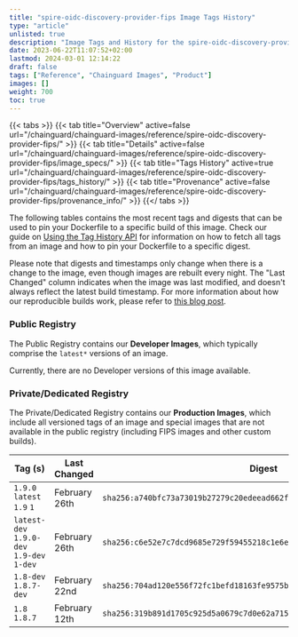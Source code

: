 ```yaml
---
title: "spire-oidc-discovery-provider-fips Image Tags History"
type: "article"
unlisted: true
description: "Image Tags and History for the spire-oidc-discovery-provider-fips Chainguard Image"
date: 2023-06-22T11:07:52+02:00
lastmod: 2024-03-01 12:14:22
draft: false
tags: ["Reference", "Chainguard Images", "Product"]
images: []
weight: 700
toc: true
---
```


{{< tabs >}}
{{< tab title="Overview" active=false url="/chainguard/chainguard-images/reference/spire-oidc-discovery-provider-fips/" >}}
{{< tab title="Details" active=false url="/chainguard/chainguard-images/reference/spire-oidc-discovery-provider-fips/image_specs/" >}}
{{< tab title="Tags History" active=true url="/chainguard/chainguard-images/reference/spire-oidc-discovery-provider-fips/tags_history/" >}}
{{< tab title="Provenance" active=false url="/chainguard/chainguard-images/reference/spire-oidc-discovery-provider-fips/provenance_info/" >}}
{{</ tabs >}}

The following tables contains the most recent tags and digests that can be used to pin your Dockerfile to a specific build of this image. Check our guide on [Using the Tag History API](/chainguard/chainguard-images/using-the-tag-history-api/) for information on how to fetch all tags from an image and how to pin your Dockerfile to a specific digest.

Please note that digests and timestamps only change when there is a change to the image, even though images are rebuilt every night. The "Last Changed" column indicates when the image was last modified, and doesn't always reflect the latest build timestamp. For more information about how our reproducible builds work, please refer to [this blog post](https://www.chainguard.dev/unchained/reproducing-chainguards-reproducible-image-builds).

### Public Registry
The Public Registry contains our **Developer Images**, which typically comprise the `latest*` versions of an image.

Currently, there are no Developer versions of this image available.

### Private/Dedicated Registry
The Private/Dedicated Registry contains our **Production Images**, which include all versioned tags of an image and special images that are not available in the public registry (including FIPS images and other custom builds).

| Tag (s)                                     | Last Changed  | Digest                                                                    |
|---------------------------------------------|---------------|---------------------------------------------------------------------------|
|  `1.9.0` `latest` `1.9` `1`                 | February 26th | `sha256:a740bfc73a73019b27279c20edeead662f600099f54e1b40b79b974af1ee27ca` |
|  `latest-dev` `1.9.0-dev` `1.9-dev` `1-dev` | February 26th | `sha256:c6e52e7c7dcd9685e729f59455218c1e6eecd545db7620d145fc573ee0e906b4` |
|  `1.8-dev` `1.8.7-dev`                      | February 22nd | `sha256:704ad120e556f72fc1befd18163fe9575b3c697d71d1f9b923c3df4c34a52f01` |
|  `1.8` `1.8.7`                              | February 12th | `sha256:319b891d1705c925d5a0679c7d0e62a715984e23ad94a4127747b368306f5936` |

